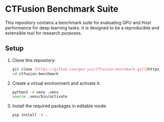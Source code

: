 # CTFusion Benchmark Suite

This repository contains a benchmark suite for evaluating GPU and Host performance for deep learning tasks.
It is designed to be a reproducible and extensible tool for research purposes.

## Setup

1. Clone this repository:
   ```bash
   git clone [https://github.com/gen-yuu/CTFusion-benchmark.git](https://github.com/gen-yuu/CTFusion-benchmark.git)
   cd ctfusion-benchmark
   ```
2. Create a virtual environment and activate it:

   ```bash
   python3 -m venv .venv
   source .venv/bin/activate
   ```

3. Install the required packages in editable mode:

   ```bash
   pip install -e .
   ```
